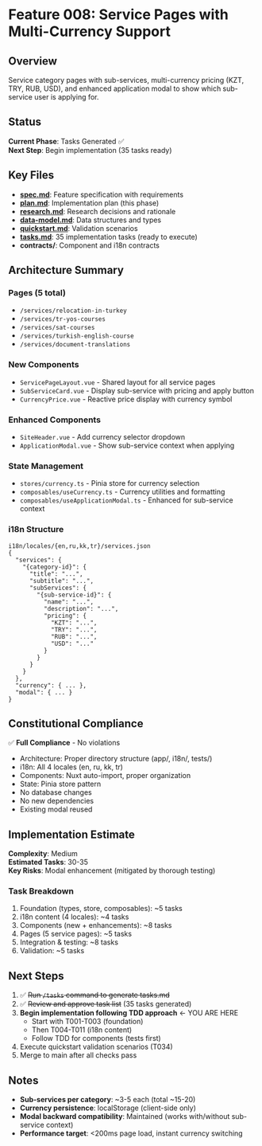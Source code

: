 # Feature 008: Service Pages with Multi-Currency Support

## Overview

Service category pages with sub-services, multi-currency pricing (KZT, TRY, RUB, USD), and enhanced application modal to show which sub-service user is applying for.

## Status

**Current Phase**: Tasks Generated ✅  
**Next Step**: Begin implementation (35 tasks ready)

## Key Files

- **[spec.md](./spec.md)**: Feature specification with requirements
- **[plan.md](./plan.md)**: Implementation plan (this phase)
- **[research.md](./research.md)**: Research decisions and rationale
- **[data-model.md](./data-model.md)**: Data structures and types
- **[quickstart.md](./quickstart.md)**: Validation scenarios
- **[tasks.md](./tasks.md)**: 35 implementation tasks (ready to execute)
- **contracts/**: Component and i18n contracts

## Architecture Summary

### Pages (5 total)

- `/services/relocation-in-turkey`
- `/services/tr-yos-courses`
- `/services/sat-courses`
- `/services/turkish-english-course`
- `/services/document-translations`

### New Components

- `ServicePageLayout.vue` - Shared layout for all service pages
- `SubServiceCard.vue` - Display sub-service with pricing and apply button
- `CurrencyPrice.vue` - Reactive price display with currency symbol

### Enhanced Components

- `SiteHeader.vue` - Add currency selector dropdown
- `ApplicationModal.vue` - Show sub-service context when applying

### State Management

- `stores/currency.ts` - Pinia store for currency selection
- `composables/useCurrency.ts` - Currency utilities and formatting
- `composables/useApplicationModal.ts` - Enhanced for sub-service context

### i18n Structure

```
i18n/locales/{en,ru,kk,tr}/services.json
{
  "services": {
    "{category-id}": {
      "title": "...",
      "subtitle": "...",
      "subServices": {
        "{sub-service-id}": {
          "name": "...",
          "description": "...",
          "pricing": {
            "KZT": "...",
            "TRY": "...",
            "RUB": "...",
            "USD": "..."
          }
        }
      }
    }
  },
  "currency": { ... },
  "modal": { ... }
}
```

## Constitutional Compliance

✅ **Full Compliance** - No violations

- Architecture: Proper directory structure (app/, i18n/, tests/)
- i18n: All 4 locales (en, ru, kk, tr)
- Components: Nuxt auto-import, proper organization
- State: Pinia store pattern
- No database changes
- No new dependencies
- Existing modal reused

## Implementation Estimate

**Complexity**: Medium  
**Estimated Tasks**: 30-35  
**Key Risks**: Modal enhancement (mitigated by thorough testing)

### Task Breakdown

1. Foundation (types, store, composables): ~5 tasks
2. i18n content (4 locales): ~4 tasks
3. Components (new + enhancements): ~8 tasks
4. Pages (5 service pages): ~5 tasks
5. Integration & testing: ~8 tasks
6. Validation: ~5 tasks

## Next Steps

1. ✅ ~~Run `/tasks` command to generate tasks.md~~
2. ✅ ~~Review and approve task list~~ (35 tasks generated)
3. **Begin implementation following TDD approach** ← YOU ARE HERE
   - Start with T001-T003 (foundation)
   - Then T004-T011 (i18n content)
   - Follow TDD for components (tests first)
4. Execute quickstart validation scenarios (T034)
5. Merge to main after all checks pass

## Notes

- **Sub-services per category**: ~3-5 each (total ~15-20)
- **Currency persistence**: localStorage (client-side only)
- **Modal backward compatibility**: Maintained (works with/without sub-service context)
- **Performance target**: <200ms page load, instant currency switching
